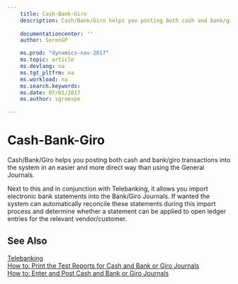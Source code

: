 ```yaml
---
    title: Cash-Bank-Giro 
    description: Cash/Bank/Giro helps you posting both cash and bank/giro transactions into the system in an easier and more direct way than using the General Journals.
    
    documentationcenter: ''
    author: SorenGP

    ms.prod: "dynamics-nav-2017"
    ms.topic: article
    ms.devlang: na
    ms.tgt_pltfrm: na
    ms.workload: na
    ms.search.keywords:
    ms.date: 07/01/2017
    ms.author: sgroespe

---
```

# Cash-Bank-Giro
Cash/Bank/Giro helps you posting both cash and bank/giro transactions into the system in an easier and more direct way than using the General Journals.  
  
 Next to this and in conjunction with Telebanking, it allows you import electronic bank statements into the Bank/Giro Journals. If wanted the system can automatically reconcile these statements during this import process and determine whether a statement can be applied to open ledger entries for the relevant vendor/customer.  
  
## See Also  
 [Telebanking](telebanking.md)   
 [How to: Print the Test Reports for Cash and Bank or Giro Journals](how-to-print-the-test-reports-for-cash-and-bank-or-giro-journals.md)   
 [How to: Enter and Post Cash and Bank or Giro Journals](how-to-enter-and-post-cash-and-bank-or-giro-journals.md)